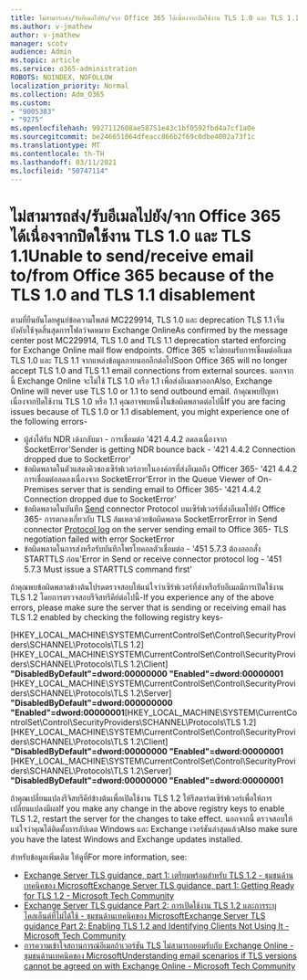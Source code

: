 ```yaml
---
title: ไม่สามารถส่ง/รับอีเมลไปยัง/จาก Office 365 ได้เนื่องจากปิดใช้งาน TLS 1.0 และ TLS 1.1
ms.author: v-jmathew
author: v-jmathew
manager: scotv
audience: Admin
ms.topic: article
ms.service: o365-administration
ROBOTS: NOINDEX, NOFOLLOW
localization_priority: Normal
ms.collection: Adm_O365
ms.custom:
- "9005383"
- "9275"
ms.openlocfilehash: 9927112608ae58751e43c1bf0592fbd4a7cf1a0e
ms.sourcegitcommit: be246651064dfeacc866b2f69c0dbe4002a73f1c
ms.translationtype: MT
ms.contentlocale: th-TH
ms.lasthandoff: 03/11/2021
ms.locfileid: "50747114"
---
```

# <a name="unable-to-sendreceive-email-tofrom-office-365-because-of-the-tls-10-and-tls-11-disablement"></a><span data-ttu-id="eb6b7-102">ไม่สามารถส่ง/รับอีเมลไปยัง/จาก Office 365 ได้เนื่องจากปิดใช้งาน TLS 1.0 และ TLS 1.1</span><span class="sxs-lookup"><span data-stu-id="eb6b7-102">Unable to send/receive email to/from Office 365 because of the TLS 1.0 and TLS 1.1 disablement</span></span>

<span data-ttu-id="eb6b7-103">ตามที่ยืนยันโดยศูนย์ข้อความโพสต์ MC229914, TLS 1.0 และ deprecation TLS 1.1 เริ่มบังคับใช้จุดสิ้นสุดการโฟลว์จดหมาย Exchange Online</span><span class="sxs-lookup"><span data-stu-id="eb6b7-103">As confirmed by the message center post MC229914, TLS 1.0 and TLS 1.1 deprecation started enforcing for Exchange Online mail flow endpoints.</span></span> <span data-ttu-id="eb6b7-104">Office 365 จะไม่ยอมรับการเชื่อมต่ออีเมล TLS 1.0 และ TLS 1.1 จากแหล่งข้อมูลภายนอกอีกต่อไป</span><span class="sxs-lookup"><span data-stu-id="eb6b7-104">Soon Office 365 will no longer accept TLS 1.0 and TLS 1.1 email connections from external sources.</span></span> <span data-ttu-id="eb6b7-105">นอกจากนี้ Exchange Online จะไม่ใช้ TLS 1.0 หรือ 1.1 เพื่อส่งอีเมลขาออก</span><span class="sxs-lookup"><span data-stu-id="eb6b7-105">Also, Exchange Online will never use TLS 1.0 or 1.1 to send outbound email.</span></span> <span data-ttu-id="eb6b7-106">ถ้าคุณพบปัญหาเนื่องจากปิดใช้งาน TLS 1.0 หรือ 1.1 คุณอาจพบหนึ่งในข้อผิดพลาดต่อไปนี้</span><span class="sxs-lookup"><span data-stu-id="eb6b7-106">If you are facing issues because of TLS 1.0 or 1.1 disablement, you might experience one of the following errors-</span></span>

- <span data-ttu-id="eb6b7-107">ผู้ส่งได้รับ NDR เด้งกลับมา - การเชื่อมต่อ '421 4.4.2 ลดลงเนื่องจาก SocketError'</span><span class="sxs-lookup"><span data-stu-id="eb6b7-107">Sender is getting NDR bounce back - '421 4.4.2 Connection dropped due to SocketError'</span></span>
- <span data-ttu-id="eb6b7-108">ข้อผิดพลาดในตัวแสดงคิวของเซิร์ฟเวอร์ภายในองค์กรที่ส่งอีเมลถึง Officer 365- '421 4.4.2 การเชื่อมต่อลดลงเนื่องจาก SocketError'</span><span class="sxs-lookup"><span data-stu-id="eb6b7-108">Error in the Queue Viewer of On-Premises server that is sending email to Officer 365- '421 4.4.2 Connection dropped due to SocketError'</span></span>
- <span data-ttu-id="eb6b7-109">ข้อผิดพลาดในบันทึก [Send](https://docs.microsoft.com/exchange/mail-flow/connectors/protocol-logging) connector Protocol บนเซิร์ฟเวอร์ที่ส่งอีเมลไปยัง Office 365- การตกลงเกี่ยวกับ TLS ล้มเหลวด้วยข้อผิดพลาด SocketError</span><span class="sxs-lookup"><span data-stu-id="eb6b7-109">Error in Send connector [Protocol log](https://docs.microsoft.com/exchange/mail-flow/connectors/protocol-logging) on the server sending email to Office 365- TLS negotiation failed with error SocketError</span></span>
- <span data-ttu-id="eb6b7-110">ข้อผิดพลาดในการส่งหรือรับบันทึกโพรโทคอลตัวเชื่อมต่อ - '451 5.7.3 ต้องออกสั่ง STARTTLS ก่อน'</span><span class="sxs-lookup"><span data-stu-id="eb6b7-110">Error in Send or receive connector protocol log - '451 5.7.3 Must issue a STARTTLS command first'</span></span>

<span data-ttu-id="eb6b7-111">ถ้าคุณพบข้อผิดพลาดข้างต้นโปรดตรวจสอบให้แน่ใจว่าเซิร์ฟเวอร์ที่ส่งหรือรับอีเมลมีการเปิดใช้งาน TLS 1.2 โดยการตรวจสอบรีจิสทรีคีย์ต่อไปนี้-</span><span class="sxs-lookup"><span data-stu-id="eb6b7-111">If you experience any of the above errors, please make sure the server that is sending or receiving email has TLS 1.2 enabled by checking the following registry keys-</span></span>

<span data-ttu-id="eb6b7-112">[HKEY_LOCAL_MACHINE\SYSTEM\CurrentControlSet\Control\SecurityProviders\SCHANNEL\Protocols\TLS 1.2] [HKEY_LOCAL_MACHINE\SYSTEM\CurrentControlSet\Control\SecurityProviders\SCHANNEL\Protocols\TLS 1.2\Client] **"DisabledByDefault"=dword:00000000 "Enabled"=dword:00000001** [HKEY_LOCAL_MACHINE\SYSTEM\CurrentControlSet\Control\SecurityProviders\SCHANNEL\Protocols\TLS 1.2\Server] **"DisabledByDefault"=dword:000000000 "Enabled"=dword:00000001**</span><span class="sxs-lookup"><span data-stu-id="eb6b7-112">[HKEY_LOCAL_MACHINE\SYSTEM\CurrentControlSet\Control\SecurityProviders\SCHANNEL\Protocols\TLS 1.2] [HKEY_LOCAL_MACHINE\SYSTEM\CurrentControlSet\Control\SecurityProviders\SCHANNEL\Protocols\TLS 1.2\Client] **"DisabledByDefault"=dword:00000000 "Enabled"=dword:00000001** [HKEY_LOCAL_MACHINE\SYSTEM\CurrentControlSet\Control\SecurityProviders\SCHANNEL\Protocols\TLS 1.2\Server] **"DisabledByDefault"=dword:00000000 "Enabled"=dword:00000001**</span></span>

<span data-ttu-id="eb6b7-113">ถ้าคุณเปลี่ยนแปลงรีจิสทรีคีย์ข้างต้นเพื่อเปิดใช้งาน TLS 1.2 ให้รีสตาร์ตเซิร์ฟเวอร์เพื่อให้การเปลี่ยนแปลงมีผล</span><span class="sxs-lookup"><span data-stu-id="eb6b7-113">If you make any change in the above registry keys to enable TLS 1.2, restart the server for the changes to take effect.</span></span> <span data-ttu-id="eb6b7-114">นอกจากนี้ ตรวจสอบให้แน่ใจว่าคุณได้ติดตั้งการอัปเดต Windows และ Exchange เวอร์ชันล่าสุดแล้ว</span><span class="sxs-lookup"><span data-stu-id="eb6b7-114">Also make sure you have the latest Windows and Exchange updates installed.</span></span>

<span data-ttu-id="eb6b7-115">สำหรับข้อมูลเพิ่มเติม ให้ดูที่</span><span class="sxs-lookup"><span data-stu-id="eb6b7-115">For more information, see:</span></span>

- [<span data-ttu-id="eb6b7-116">Exchange Server TLS guidance, part 1: เตรียมพร้อมสําหรับ TLS 1.2 - ชุมชนด้านเทคนิคของ Microsoft</span><span class="sxs-lookup"><span data-stu-id="eb6b7-116">Exchange Server TLS guidance, part 1: Getting Ready for TLS 1.2 - Microsoft Tech Community</span></span>](https://techcommunity.microsoft.com/t5/exchange-team-blog/exchange-server-tls-guidance-part-1-getting-ready-for-tls-1-2/ba-p/607649)
- [<span data-ttu-id="eb6b7-117">Exchange Server TLS guidance Part 2: การเปิดใช้งาน TLS 1.2 และการระบุไคลเอ็นต์ที่ไม่ได้ใช้ - ชุมชนด้านเทคนิคของ Microsoft</span><span class="sxs-lookup"><span data-stu-id="eb6b7-117">Exchange Server TLS guidance Part 2: Enabling TLS 1.2 and Identifying Clients Not Using It - Microsoft Tech Community</span></span>](https://techcommunity.microsoft.com/t5/exchange-team-blog/exchange-server-tls-guidance-part-2-enabling-tls-1-2-and/ba-p/607761)
- [<span data-ttu-id="eb6b7-118">การความเข้าใจสถานการณ์อีเมลถ้าเวอร์ชัน TLS ไม่สามารถยอมรับกับ Exchange Online - ชุมชนด้านเทคนิคของ Microsoft</span><span class="sxs-lookup"><span data-stu-id="eb6b7-118">Understanding email scenarios if TLS versions cannot be agreed on with Exchange Online - Microsoft Tech Community</span></span>](https://techcommunity.microsoft.com/t5/exchange-team-blog/understanding-email-scenarios-if-tls-versions-cannot-be-agreed/ba-p/2065089)
